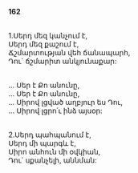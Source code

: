 **162**

\
1.Սերդ մեզ կանչում է,\
Սերդ մեզ քաշում է,\
Ճշմարտության վեհ ճանապարհ,\
Դու` ճշմարիտ անկյունաքար:

\
 ... Սեր է Քո անունը,\
 ... Սեր է Քո անունը,\
 ... Սիրով լցված աղբյուր ես Դու,\
 ... Սիրով լցրո՛ւ ինձ այսօր:

\
2.Սերդ պահպանում է,\
Սերդ մի պարգև է,\
Սիրո անհուն մի օվկիան,\
Դու` սքանչելի, աննման:
